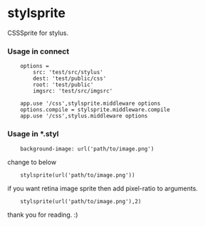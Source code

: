 stylsprite
==========

CSSSprite for stylus.

### Usage in connect

```coffee-script
	options =
		src: 'test/src/stylus'
		dest: 'test/public/css'
		root: 'test/public'
		imgsrc: 'test/src/imgsrc'
	
	app.use '/css',stylsprite.middleware options
	options.compile = stylsprite.middleware.compile
	app.use '/css',stylus.middleware options
```

### Usage in *.styl

```stylus
	background-image: url('path/to/image.png')
```

change to below

```stylus
	stylsprite(url('path/to/image.png'))
```

if you want retina image sprite then add pixel-ratio to arguments.

```stylus
	stylsprite(url('path/to/image.png'),2)
```

thank you for reading. :)